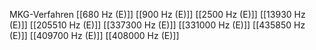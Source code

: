 MKG-Verfahren
[[680 Hz (E)]]
[[900 Hz (E)]]
[[2500 Hz (E)]]
[[13930 Hz (E)]]
[[205510 Hz (E)]]
[[337300 Hz (E)]]
[[331000 Hz (E)]]
[[435850 Hz (E)]]
[[409700 Hz (E)]]
[[408000 Hz (E)]]